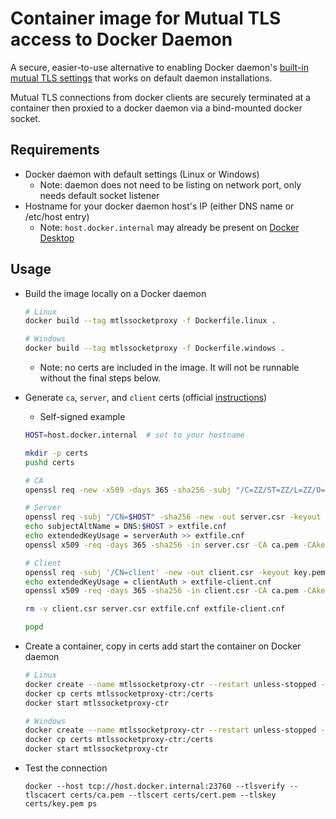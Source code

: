 # Container image for Mutual TLS access to Docker Daemon
A secure, easier-to-use alternative to enabling Docker daemon's [built-in mutual TLS settings](https://docs.docker.com/engine/security/https) that works on default daemon installations.

Mutual TLS connections from docker clients are securely terminated at a container then proxied to a docker daemon via a bind-mounted docker socket. 

## Requirements
* Docker daemon with default settings (Linux or Windows)
  * Note: daemon does not need to be listing on network port, only needs default socket listener
* Hostname for your docker daemon host's IP (either DNS name or /etc/host entry)
  * Note: `host.docker.internal` may already be present on [Docker Desktop](https://docs.docker.com/docker-for-mac/networking/#use-cases-and-workarounds) 

## Usage
* Build the image locally on a Docker daemon
    ```bash
    # Linux
    docker build --tag mtlssocketproxy -f Dockerfile.linux .

    # Windows
    docker build --tag mtlssocketproxy -f Dockerfile.windows .
    ```
    * Note: no certs are included in the image. It will not be runnable without the final steps below.

* Generate `ca`, `server`, and `client` certs (official [instructions](https://docs.docker.com/engine/security/https/#create-a-ca-server-and-client-keys-with-openssl))
    * Self-signed example
    ```bash
    HOST=host.docker.internal  # set to your hostname
  
    mkdir -p certs
    pushd certs
    
    # CA
    openssl req -new -x509 -days 365 -sha256 -subj "/C=ZZ/ST=ZZ/L=ZZ/O=ZZ/CN=$HOST" -out ca.pem -keyout ca-key.pem -newkey rsa:4096 -nodes
    
    # Server
    openssl req -subj "/CN=$HOST" -sha256 -new -out server.csr -keyout server-key.pem -newkey rsa:4096 -nodes
    echo subjectAltName = DNS:$HOST > extfile.cnf
    echo extendedKeyUsage = serverAuth >> extfile.cnf
    openssl x509 -req -days 365 -sha256 -in server.csr -CA ca.pem -CAkey ca-key.pem -CAcreateserial -out server-cert.pem -extfile extfile.cnf
    
    # Client
    openssl req -subj '/CN=client' -new -out client.csr -keyout key.pem -newkey rsa:4096 -nodes
    echo extendedKeyUsage = clientAuth > extfile-client.cnf
    openssl x509 -req -days 365 -sha256 -in client.csr -CA ca.pem -CAkey ca-key.pem -CAcreateserial -out cert.pem -extfile extfile-client.cnf
    
    rm -v client.csr server.csr extfile.cnf extfile-client.cnf
    
    popd
    ```

* Create a container, copy in certs add start the container on Docker daemon
    ```bash
    # Linux
    docker create --name mtlssocketproxy-ctr --restart unless-stopped --volume '/var/run/docker.sock:/var/run/docker.sock' --user root -p 23760:2376 mtlssocketproxy
    docker cp certs mtlssocketproxy-ctr:/certs
    docker start mtlssocketproxy-ctr

    # Windows
    docker create --name mtlssocketproxy-ctr --restart unless-stopped --volume '\\.\pipe\docker_engine:\\.\pipe\docker_engine' --user ContainerAdministrator -p 23760:2376 mtlssocketproxy
    docker cp certs mtlssocketproxy-ctr:/certs
    docker start mtlssocketproxy-ctr
    ```

* Test the connection
    ```
    docker --host tcp://host.docker.internal:23760 --tlsverify --tlscacert certs/ca.pem --tlscert certs/cert.pem --tlskey certs/key.pem ps
    ```
